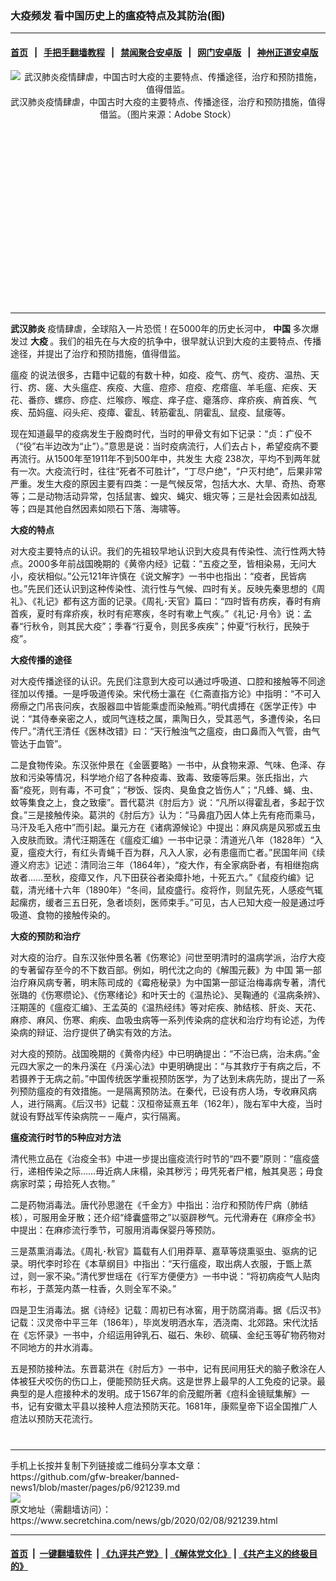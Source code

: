 ### 大疫频发 看中国历史上的瘟疫特点及其防治(图)
------------------------

#### [首页](https://github.com/gfw-breaker/banned-news1/blob/master/README.md) &nbsp;&nbsp;|&nbsp;&nbsp; [手把手翻墙教程](https://github.com/gfw-breaker/guides/wiki) &nbsp;&nbsp;|&nbsp;&nbsp; [禁闻聚合安卓版](https://github.com/gfw-breaker/bn-android) &nbsp;&nbsp;|&nbsp;&nbsp; [网门安卓版](https://github.com/oGate2/oGate) &nbsp;&nbsp;|&nbsp;&nbsp; [神州正道安卓版](https://github.com/SzzdOgate/update) 



<div class="article_right" style="fone-color:#000">
 <p style="text-align:center">
  <img alt="武汉肺炎疫情肆虐，中国古时大疫的主要特点、传播途径，治疗和预防措施，值得借监。" src="https://img3.secretchina.com/pic/2020/2-4/p2619592a312409050-ss.jpg"/>
  <br>
   武汉肺炎疫情肆虐，中国古时大疫的主要特点、传播途径，治疗和预防措施，值得借监。（图片来源：Adobe Stock）
   <span id="hideid" name="hideid" style="color:red;display:none;">
    <span href="https://www.secretchina.com">
    </span>
   </span>
  </br>
 </p>
 <div id="txt-mid1-t21-2017">
  <ins class="adsbygoogle" data-ad-client="ca-pub-1276641434651360" data-ad-slot="2451032099" style="display:inline-block;width:336px;height:280px">
  </ins>
  

---


  </div>
 </div>
 <p>
  <strong>
   <span href="https://www.secretchina.com/news/gb/tag/武汉肺炎" target="_blank">
    武汉肺炎
   </span>
  </strong>
  疫情肆虐，全球陷入一片恐慌！在5000年的历史长河中，
  <strong>
   中国
  </strong>
  多次爆发过
  <strong>
   大疫
  </strong>
  。我们的祖先在与大疫的抗争中，很早就认识到大疫的主要特点、传播途径，并提出了治疗和预防措施，值得借监。
  <span id="hideid" name="hideid" style="color:red;display:none;">
   <span href="https://www.secretchina.com">
   </span>
  </span>
 </p>
 <p>
  <span href="https://www.secretchina.com/news/gb/tag/瘟疫" target="_blank">
   瘟疫
  </span>
  的说法很多，古籍中记载的有数十种，如疫、疫气、疠气、疫疠、温热、天行、疠、瘥、大头瘟症、疾疫、大瘟、痘疹、痘疫、疙瘩瘟、羊毛瘟、疟疾、天花、番痧、螺痧、痧症、烂喉痧、喉症、痒子症、瘪落痧、痒疥疾、痟首疾、气疾、茄妈瘟、闷头疟、疫瘴、霍乱、转筋霍乱、阴霍乱、鼠疫、鼠瘘等。
 </p>
 <p>
  现在知道最早的疫病发生于殷商时代，当时的甲骨文有如下记录：“贞：疒伇不（“役”右半边改为“止”）。”意思是说：当时疫病流行，人们去占卜，希望疫病不要再流行。从1500年至1911年不到500年中，共发生
  <span href="https://www.secretchina.com/news/gb/tag/大疫" target="_blank">
   大疫
  </span>
  238次，平均不到两年就有一次。大疫流行时，往往“死者不可胜计”，“丁尽户绝”，“户灭村绝”，后果非常严重。发生大疫的原因主要有四类：一是气候反常，包括大水、大旱、奇热、奇寒等；二是动物活动异常，包括鼠害、蝗灾、蝇灾、蛾灾等；三是社会因素如战乱等；四是其他自然因素如陨石下落、海啸等。
 </p>
 <p>
  <strong>
   大疫的特点
  </strong>
 </p>
 <p>
  对大疫主要特点的认识。我们的先祖较早地认识到大疫具有传染性、流行性两大特点。2000多年前战国晚期的《黄帝内经》记载：“五疫之至，皆相染易，无问大小，疫状相似。”公元121年许慎在《说文解字》一书中也指出：“疫者，民皆病也。”先民们还认识到这种传染性、流行性与气候、四时有关。反映先秦思想的《周礼》、《礼记》都有这方面的记录。《周礼･天官》篇曰：“四时皆有疠疾，春时有痟首疾，夏时有痒疥疾，秋时有疟寒疾，冬时有嗽上气疾。”《礼记･月令》说：孟春“行秋令，则其民大疫”；季春“行夏令，则民多疾疾”；仲夏“行秋行，民殃于疫”。
 </p>
 <p>
  <strong>
   大疫传播的途径
  </strong>
 </p>
 <p>
  对大疫传播途径的认识。先民们注意到大疫可以通过呼吸道、口腔和接触等不同途径加以传播。一是呼吸道传染。宋代杨士瀛在《仁斋直指方论》中指明：“不可入痨瘵之门吊丧问疾，衣服器皿中皆能乘虚而染触焉。”明代虞搏在《医学正传》中说：“其侍奉亲密之人，或同气连枝之属，熏陶日久，受其恶气，多遭传染，名曰传尸。”清代王清任《医林改错》曰：“天行触浊气之瘟疫，由口鼻而入气管，由气管达于血管”。
 </p>
 <p>
  二是食物传染。东汉张仲景在《金匮要略》一书中，从食物来源、气味、色泽、存放和污染等情况，科学地介绍了各种疫毒、致毒、致瘘等后果。张氏指出，六畜“疫死，则有毒，不可食”；“秽饭、馁肉、臭鱼食之皆伤人”；“凡蜂、蝇、虫、蚊等集食之上，食之致瘘”。晋代葛洪《肘后方》说：“凡所以得霍乱者，多起于饮食。”三是接触传染。葛洪的《肘后方》认为：“马鼻疽乃因人体上先有疮而乘马，马汗及毛入疮中”而引起。巢元方在《诸病源候论》中提出：麻风病是风邪或五虫入皮肤而致。清代汪期莲在《瘟疫汇编》一书中记录：清道光八年（1828年）“入夏，瘟疫大行，有红头青蝇千百为群，凡入人家，必有患瘟而亡者。”民国年间《续遵义府志》记述：清同治三年（1864年），“疫大作，有全家病卧者，有相继抱病故者……至秋，疫瘴又作，凡下田获谷者染瘴扑地，十死五六。”《鼠疫约编》记载，清光绪十六年（1890年）“冬间，鼠疫盛行。疫将作，则鼠先死，人感疫气辄起瘰疠，缓者三五日死，急者顷刻，医师束手。”可见，古人已知大疫一般是通过呼吸道、食物的接触传染的。
 </p>
 <p>
  <strong>
   大疫的预防和治疗
  </strong>
 </p>
 <p>
  对大疫的治疗。自东汉张仲景名著《伤寒论》问世至明清时的温病学派，治疗大疫的专著留存至今的不下数百部。例如，明代沈之向的《解围元薮》为
  <span href="https://www.secretchina.com/news/gb/tag/中国" target="_blank">
   中国
  </span>
  第一部治疗麻风病专著，明末陈司成的《霉疮秘录》为中国第一部证治梅毒病专著，清代张璐的《伤寒缵论》、《伤寒绪论》和叶天士的《温热论》、吴鞠通的《温病条辨》、汪期莲的《瘟疫汇编》、王孟英的《温热经纬》等对疟疾、肺结核、肝炎、天花、麻疹、麻风、伤寒、痢疾、血吸虫病等一系列传染病的症状和治疗均有论述，为传染病的辩证、治疗提供了确实有效的方法。
 </p>
 <p>
  对大疫的预防。战国晚期的《黄帝内经》中已明确提出：“不治已病，治未病。”金元四大家之一的朱丹溪在《丹溪心法》中更明确提出：“与其救疗于有病之后，不若摄养于无病之前。”中国传统医学重视预防医学，为了达到未病先防，提出了一系列预防瘟疫的有效措施。一是隔离预防法。在秦代，已设有疠人场，专收麻风病人，进行隔离。《后汉书》记载：汉桓帝延熹五年（162年），陇右军中大疫，当时就设有野战军传染病院－－庵卢，实行隔离。
 </p>
 <p>
  <strong>
   瘟疫流行时节的5种应对方法
  </strong>
 </p>
 <p>
  清代熊立品在《治疫全书》中进一步提出瘟疫流行时节的“四不要”原则：“瘟疫盛行，递相传染之际……毋近病人床榻，染其秽污；毋凭死者尸棺，触其臭恶；毋食病家时菜；毋拾死人衣物。”
 </p>
 <p>
  二是药物消毒法。唐代孙思邈在《千金方》中指出：治疗和预防传尸病（肺结核），可服用金牙散；还介绍“绛囊盛带之”以驱辟秽气。元代滑寿在《麻疹全书》中提出：在麻疹流行季节，可服用消毒保婴丹等预防。
 </p>
 <p>
  三是蒸熏消毒法。《周礼･秋官》篇载有人们用莽草、嘉草等烧熏驱虫、驱病的记录。明代李时珍在《本草纲目》中指出：“天行瘟疫，取出病人衣服，于甑上蒸过，则一家不染。”清代罗世瑶在《行军方便便方》一书中说：“将初病疫气人贴肉布衫，于蒸笼内蒸一柱香，久则全军不染。”
 </p>
 <p>
  四是卫生消毒法。据《诗经》记载：周初已有冰窖，用于防腐消毒。据《后汉书》记载：汉灵帝中平三年（186年），毕岚发明洒水车，洒浇南、北郊路。宋代沈括在《忘怀录》一书中，介绍运用钟乳石、磁石、朱砂、硫磺、金纪玉等矿物药物对不同地方的井水消毒。
 </p>
 <p>
  五是预防接种法。东晋葛洪在《肘后方》一书中，记有民间用狂犬的脑子敷涂在人体被狂犬咬伤的伤口上，便能预防狂犬病。这是世界上最早的人工免疫的记录。最典型的是人痘接种术的发明。成于1567年的俞茂鲲所著《痘科金镜赋集解》一书，记有安徽太平县以接种人痘法预防天花。1681年，康熙皇帝下诏全国推广人痘法以预防天花流行。
  <center>
   <div>
    <div id="txt-mid2-t22-2017" style="display: block;  max-height: 351px;  overflow: hidden;">
     <div id="SC-21xxx">
     </div>
     <ins class="adsbygoogle" data-ad-client="ca-pub-1276641434651360" data-ad-format="auto" data-ad-slot="4301710469" data-full-width-responsive="true" style="display:block">
     </ins>
    </div>
   </div>
  </center>
  <div style="padding-top:12px;">
  </div>
 </p>
</div>

<hr/>
手机上长按并复制下列链接或二维码分享本文章：<br/>
https://github.com/gfw-breaker/banned-news1/blob/master/pages/p6/921239.md <br/>
<a href='https://github.com/gfw-breaker/banned-news1/blob/master/pages/p6/921239.md'><img src='https://github.com/gfw-breaker/banned-news1/blob/master/pages/p6/921239.md.png'/></a> <br/>
原文地址（需翻墙访问）：https://www.secretchina.com/news/gb/2020/02/08/921239.html


------------------------
#### [首页](https://github.com/gfw-breaker/banned-news1/blob/master/README.md) &nbsp;|&nbsp; [一键翻墙软件](https://github.com/gfw-breaker/nogfw/blob/master/README.md) &nbsp;| [《九评共产党》](https://github.com/gfw-breaker/9ping.md/blob/master/README.md#九评之一评共产党是什么) | [《解体党文化》](https://github.com/gfw-breaker/jtdwh.md/blob/master/README.md) | [《共产主义的终极目的》](https://github.com/gfw-breaker/gczydzjmd.md/blob/master/README.md)


<img src='http://gfw-breaker.win/banned-news/pages/p6/921239.md' width='0px' height='0px'/>